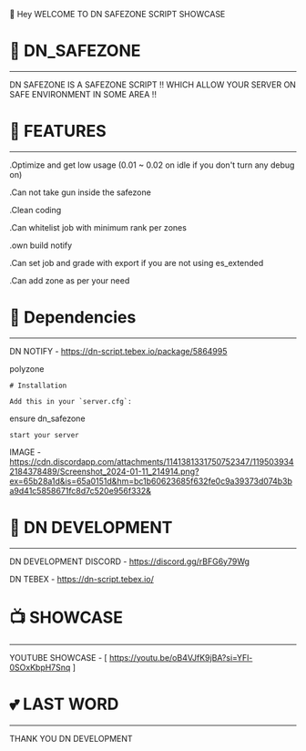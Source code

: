 👋 Hey WELCOME TO DN SAFEZONE SCRIPT SHOWCASE

# 🏓 DN_SAFEZONE
------------------

DN SAFEZONE IS A SAFEZONE SCRIPT !! WHICH ALLOW YOUR SERVER ON SAFE ENVIRONMENT IN SOME AREA !!

# 🏓 FEATURES
---------------

.Optimize and get low usage (0.01 ~ 0.02 on idle if you don't turn any debug on)

.Can not take gun inside the safezone

.Clean coding

.Can whitelist job with minimum rank per zones

.own build notify

.Can set job and grade with export if you are not using es_extended

.Can add zone as per your need

# 🏓 Dependencies
-------------------

DN NOTIFY - https://dn-script.tebex.io/package/5864995

polyzone 

```
# Installation

Add this in your `server.cfg`:

```
ensure dn_safezone
```
start your server
```

IMAGE - https://cdn.discordapp.com/attachments/1141381331750752347/1195039342184378489/Screenshot_2024-01-11_214914.png?ex=65b28a1d&is=65a0151d&hm=bc1b60623685f632fe0c9a39373d074b3ba9d41c5858671fc8d7c520e956f332&

# 🎀 DN DEVELOPMENT
---------------------

DN DEVELOPMENT DISCORD - https://discord.gg/rBFG6y79Wg

DN TEBEX - https://dn-script.tebex.io/

# 📺 SHOWCASE
---------------

YOUTUBE SHOWCASE - [ https://youtu.be/oB4VJfK9jBA?si=YFl-0SOxKbpH7Snq ]

# 💕 LAST WORD
----------------
THANK YOU
DN DEVELOPMENT
